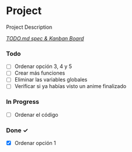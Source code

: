 # Project

Project Description

<em>[TODO.md spec & Kanban Board](https://bit.ly/3fCwKfM)</em>

### Todo

- [ ] Ordenar opción 3, 4 y 5  
- [ ] Crear más funciones  
- [ ] Eliminar las variables globales  
- [ ] Verificar si ya habías visto un anime finalizado  

### In Progress

- [ ] Ordenar el código  

### Done ✓

- [x] Ordenar opción 1  

